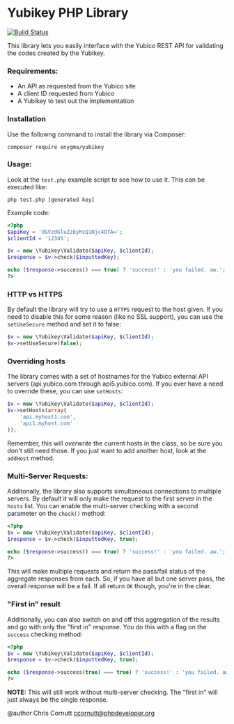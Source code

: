 Yubikey PHP Library
=======================

[![Build Status](https://secure.travis-ci.org/enygma/yubikey.png?branch=master)](http://travis-ci.org/enygma/yubikey)

This library lets you easily interface with the Yubico REST API for validating
the codes created by the Yubikey.

### Requirements:

- An API as requested from the Yubico site
- A client ID requested from Yubico
- A Yubikey to test out the implementation

### Installation

Use the followng command to install the library via Composer:

```
composer require enygma/yubikey
```

### Usage:

Look at the `test.php` example script to see how to use it. This can be executed like:

`php test.php [generated key]`

Example code:

```php
<?php
$apiKey = 'dGVzdGluZzEyMzQ1Njc4OTA=';
$clientId = '12345';

$v = new \Yubikey\Validate($apiKey, $clientId);
$response = $v->check($inputtedKey);

echo ($response->success() === true) ? 'success!' : 'you failed. aw.';
?>
```

### HTTP vs HTTPS

By default the library will try to use a `HTTPS` request to the host given. If you need to disable this for some reason
(like no SSL support), you can use the `setUseSecure` method and set it to false:

```php
$v = new \Yubikey\Validate($apiKey, $clientId);
$v->setUseSecure(false);
```

### Overriding hosts

The library comes with a set of hostnames for the Yubico external API servers (api.yubico.com through api5.yubico.com). If
you ever have a need to override these, you can use `setHosts`:

```php
$v = new \Yubikey\Validate($apiKey, $clientId);
$v->setHosts(array(
    'api.myhost1.com',
    'api1.myhost.com'
));
```
Remember, this will *overwrite* the current hosts in the class, so be sure you don't still need those. If you just want to add
another host, look at the `addHost` method.

### Multi-Server Requests:

Additonally, the library also supports simultaneous connections to multiple servers. By default it will only make
the request to the first server in the `hosts` list. You can enable the multi-server checking with a second parameter on
the `check()` method:

```php
<?php
$v = new \Yubikey\Validate($apiKey, $clientId);
$response = $v->check($inputtedKey, true);

echo ($response->success() === true) ? 'success!' : 'you failed. aw.';
?>
````

This will make multiple requests and return the pass/fail status of the aggregate responses from each. So, if you have all but one
server pass, the overall response will be a fail. If all return `OK` though, you're in the clear.

### "First in" result

Additionally, you can also switch on and off this aggregation of the results and go with only the "first in" response. You do this
with a flag on the `success` checking method:

```php
<?php
$v = new \Yubikey\Validate($apiKey, $clientId);
$response = $v->check($inputtedKey, true);

echo ($response->success(true) === true) ? 'success!' : 'you failed. aw.';
?>
````

**NOTE:** This will still work without multi-server checking. The "first in" will just always be the single response.


@author Chris Cornutt <ccornutt@phpdeveloper.org>